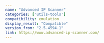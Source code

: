 ```yaml
---
name: "Advanced IP Scanner"
categories: ['utils-tools']
compatibility: emulation
display_result: "Compatible"
version_from: "2.5.4594.1"
link: https://www.advanced-ip-scanner.com/
---
```


